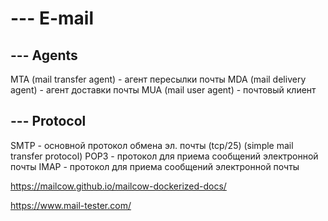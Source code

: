 #  --- E-mail

## --- Agents

 MTA (mail transfer agent)		- агент пересылки почты 
 MDA (mail delivery agent)		- агент доставки почты
 MUA (mail user agent)				- почтовый клиент

## --- Protocol
SMTP 													- основной протокол обмена эл. почты (tcp/25)
(simple mail transfer protocol) 
POP3													- протокол для приема сообщений электронной почты 
IMAP													- протокол для приема сообщений электронной почты


https://mailcow.github.io/mailcow-dockerized-docs/

https://www.mail-tester.com/

